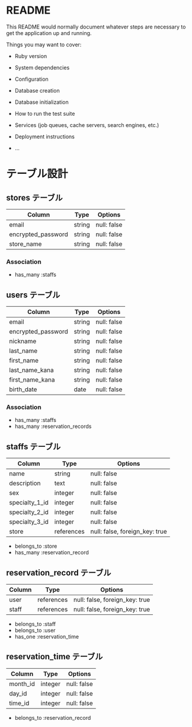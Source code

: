 # README

This README would normally document whatever steps are necessary to get the
application up and running.

Things you may want to cover:

* Ruby version

* System dependencies

* Configuration

* Database creation

* Database initialization

* How to run the test suite

* Services (job queues, cache servers, search engines, etc.)

* Deployment instructions

* ...

# テーブル設計

## stores テーブル

| Column             | Type    | Options     |
| ------------------ | ------- | ----------- |
| email              | string  | null: false |
| encrypted_password | string  | null: false |
| store_name         | string  | null: false |

### Association

- has_many :staffs


## users テーブル

| Column             | Type    | Options     |
| ------------------ | ------- | ----------- |
| email              | string  | null: false |
| encrypted_password | string  | null: false |
| nickname           | string  | null: false |
| last_name          | string  | null: false |
| first_name         | string  | null: false |
| last_name_kana     | string  | null: false |
| first_name_kana    | string  | null: false |
| birth_date         | date    | null: false |

### Association

- has_many :staffs
- has_many :reservation_records


## staffs テーブル

| Column            | Type       | Options                        |
| ----------------- | ---------- | ------------------------------ |
| name              | string     | null: false                    |
| description       | text       | null: false                    |
| sex               | integer    | null: false                    |
| specialty_1_id    | integer    | null: false                    |
| specialty_2_id    | integer    | null: false                    |
| specialty_3_id    | integer    | null: false                    |
| store             | references | null: false, foreign_key: true |

- belongs_to :store
- has_many :reservation_record



## reservation_record テーブル

| Column          | Type       | Options                        |
| --------------- | ---------- | ------------------------------ |
| user            | references | null: false, foreign_key: true |
| staff           | references | null: false, foreign_key: true |

- belongs_to :staff
- belongs_to :user
- has_one :reservation_time

## reservation_time テーブル

| Column          | Type       | Options                        |
| --------------- | ---------- | ------------------------------ |
| month_id        | integer    | null: false                    |
| day_id          | integer    | null: false                    |
| time_id         | integer    | null: false                    |

- belongs_to :reservation_record